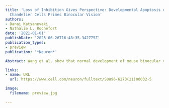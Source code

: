 ```yaml
---
title: 'Loss of Inhibition Gives Perspective: Developmental Apoptosis of GABAergic
  Chandelier Cells Primes Binocular Vision'
authors:
- Danai Katsanevaki
- Nathalie L. Rochefort
date: '2021-01-01'
publishDate: '2025-06-26T16:48:35.342775Z'
publication_types:
- preview
publication: '*Neuron*'

Abstract: Wang et al. show that normal development of mouse binocular vision involves the selective apoptosis of chandelier interneurons in binocular visual cortex. This process is driven by retinal and transcallosal activity before eye-opening and may promote subsequent selective wiring of binocular connections.

links:
- name: URL
  url: https://www.cell.com/neuron/fulltext/S0896-6273(21)00032-5

image:
  filename: preview.jpg
  
---
```

